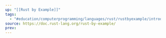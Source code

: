 ```yaml
---
up: "[[Rust by Example]]"
tags:
  - "#education/computerprogramming/languages/rust/rustbyexample/introduction"
source: https://doc.rust-lang.org/rust-by-example/
prev:
---
```



